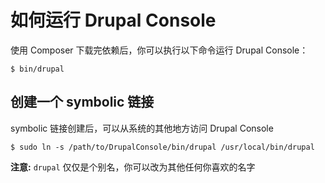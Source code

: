 # 如何运行 Drupal Console
使用 Composer 下载完依赖后，你可以执行以下命令运行 Drupal Console：

```
$ bin/drupal
```

## 创建一个 symbolic 链接

symbolic 链接创建后，可以从系统的其他地方访问 Drupal Console

```
$ sudo ln -s /path/to/DrupalConsole/bin/drupal /usr/local/bin/drupal
```

**注意:** `drupal` 仅仅是个别名，你可以改为其他任何你喜欢的名字
